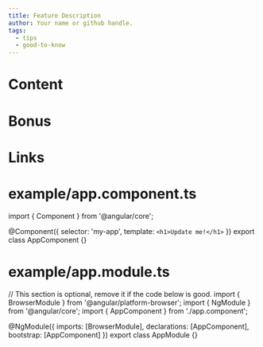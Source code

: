 ```yaml
---
title: Feature Description
author: Your name or github handle. 
tags:
  - tips
  - good-to-know
---
```

# Content


# Bonus
<!-- This is optional, remove if not needed -->
# Links
<!-- This is optional, remove if not needed -->

<!-- 
    __      _
  o'')}____//   The code below is used for interactive demos.
   `_/      )   You can override any of the components, or remove 
   (_(_/-(_/    the section to keep default value.
   
  -->
  
# example/app.component.ts
import { Component } from '@angular/core';

@Component({
  selector: 'my-app',
  template: `<h1>Update me!</h1>`
})
export class AppComponent {}

# example/app.module.ts
// This section is optional, remove it if the code below is good.
import { BrowserModule } from '@angular/platform-browser';
import { NgModule } from '@angular/core';
import { AppComponent } from './app.component';

@NgModule({
  imports: [BrowserModule],
  declarations: [AppComponent],
  bootstrap: [AppComponent]
})
export class AppModule {}
